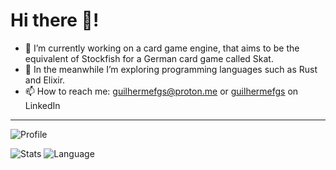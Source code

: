 
# Hi there 👋!

- 🔭 I’m currently working on a card game engine, that aims to be the equivalent of Stockfish for a German card game called Skat.
- 🌱 In the meanwhile I’m exploring programming languages such as Rust and Elixir.
- 📫 How to reach me: [guilhermefgs@proton.me](mailto:guilhermefgs@proton.me) or [guilhermefgs](https://www.linkedin.com/in/guilhermefgs/) on LinkedIn
---

![Profile](http://github-profile-summary-cards.vercel.app/api/cards/profile-details?username=guilhermefgs&theme=graywhite)

![Stats](http://github-profile-summary-cards.vercel.app/api/cards/stats?username=guilhermefgs&theme=graywhite) ![Language](http://github-profile-summary-cards.vercel.app/api/cards/repos-per-language?username=guilhermefgs&theme=graywhite)

<!--
**aateg/aateg** is a ✨ _special_ ✨ repository because its `README.md` (this file) appears on your GitHub profile.

Here are some ideas to get you started:

- 🔭 I’m currently working on ...
- 🌱 I’m currently learning ...
- 👯 I’m looking to collaborate on ...
- 🤔 I’m looking for help with ...
- 💬 Ask me about ...
- 📫 How to reach me: ...
- 😄 Pronouns: ...
- ⚡ Fun fact: ...
-->
